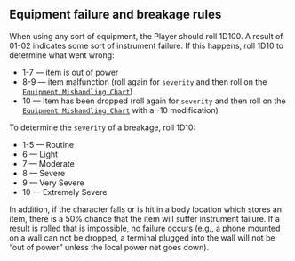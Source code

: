 ## Equipment failure and breakage rules

When using any sort of equipment, the Player should roll 1D100. A result of 01-02 indicates some sort of instrument failure.
If this happens, roll 1D10 to determine what went wrong:
- 1-7 — item is out of power
- 8-9 — item malfunction (roll again for `severity` and then roll on the [`Equipment Mishandling Chart`](https://drive.google.com/open?id=1jiaOSBMgAktKZqkKTJJfIBFj4GVhMvFj))
- 10 — Item has been dropped (roll again for `severity` and then roll on the [`Equipment Mishandling Chart`](https://drive.google.com/open?id=1jiaOSBMgAktKZqkKTJJfIBFj4GVhMvFj) with a -10 modification)

To determine the `severity` of a breakage, roll 1D10:
- 1-5 — Routine
- 6 — Light
- 7 — Moderate
- 8 — Severe
- 9 — Very Severe
- 10 — Extremely Severe

In addition, if the character falls or is hit in a body location which stores an item, there is a 50% chance that the item will suffer instrument failure. If a result is rolled that is impossible, no failure occurs (e.g., a phone mounted on a wall can not be dropped, a terminal plugged into the wall will not be “out of power” unless the local power net goes down).
